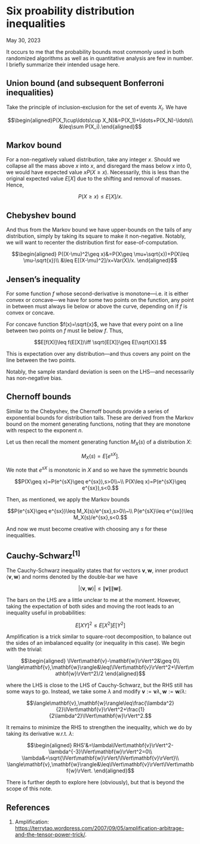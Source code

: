 <!-- emilia-snapshot-properties
Six proability distribution inequalities
2023/05/30
utulek
emilia-snapshot-properties -->

# Six proability distribution inequalities

May 30, 2023

It occurs to me that the probability bounds most commonly used in both randomized algorithms as well as in quantitative analysis are few in number. I briefly summarize their intended usage here.

## Union bound (and subsequent Bonferroni inequalities)

Take the principle of inclusion-exclusion for the set of events $X_i$. We have

$$\begin{aligned}P(X_1\cup\ldots\cup X_N)&=P(X_1)+\ldots+P(X_N)-\ldots\\
&\leq\sum P(X_i).\end{aligned}$$

## Markov bound

For a non-negatively valued distribution, take any integer $x$. Should we collapse all the mass above $x$ into $x$, and disregard the mass below $x$ into $0$, we would have expected value $xP(X\geq x)$. Necessarily, this is less than the original expected value $E[X]$ due to the shifting and removal of masses. Hence,

$$P(X\geq x)\leq E[X]/x.$$

## Chebyshev bound

And thus from the Markov bound we have upper-bounds on the tails of any distribution, simply by taking its square to make it non-negative. Notably, we will want to recenter the distribution first for ease-of-computation.

$$\begin{aligned}
P((X-\mu)^2\geq x)&=P(X\geq \mu+\sqrt{x})+P(X\leq \mu-\sqrt{x})\\
&\leq E[(X-\mu)^2]/x=Var(X)/x.
\end{aligned}$$

## Jensen’s inequality

For some function $f$ whose second-derivative is monotone—i.e. it is either convex or concave—we have for some two points on the function, any point in between must always lie below or above the curve, depending on if $f$ is convex or concave.

For concave function $f(x)=\sqrt{x}$, we have that every point on a line between two points on $f$ must lie below $f$. Thus,

$$E[f(X)]\leq f(E[X])\iff \sqrt{E[X]}\geq E[\sqrt{X}].$$

This is expectation over any distribution—and thus covers any point on the line between the two points.

Notably, the sample standard deviation is seen on the LHS—and necessarily has non-negative bias.

## Chernoff bounds

Similar to the Chebyshev, the Chernoff bounds provide a series of exponential bounds for distribution tails. These are derived from the Markov bound on the moment generating functions, noting that they are monotone with respect to the exponent $n$.

Let us then recall the moment generating function $M_X(s)$ of a distribution $X$:

$$M_X(s)=E[e^{sX}].$$

We note that $e^{sX}$ is monotonic in $X$ and so we have the symmetric bounds

$$P(X\geq x)=P(e^{sX}\geq e^{sx}),s>0\\~\\
P(X\leq x)=P(e^{sX}\geq e^{sx}),s<0.$$

Then, as mentioned, we apply the Markov bounds

$$P(e^{sX}\geq e^{sx})\leq M_X(s)/e^{sx},s>0\\~\\
P(e^{sX}\leq e^{sx})\leq M_X(s)/e^{sx},s<0.$$

And now we must become creative with choosing any $s$ for these inequalities.

## Cauchy-Schwarz<sup>[1]</sup>

The Cauchy-Schwarz inequality states that for vectors $\mathbf{v},\mathbf{w}$, inner product $\langle\mathbf{v},\mathbf{w}\rangle$ and norms denoted by the double-bar we have

$$\lvert\langle\mathbf{v},\mathbf{w}\rangle\rvert\leq\lVert\mathbf{v}\rVert\lVert\mathbf{w}\rVert.$$

The bars on the LHS are a little unclear to me at the moment. However, taking the expectation of both sides and moving the root leads to an inequality useful in probabilities:

$$E[XY]^2\leq E[X^2]E[Y^2]$$

Amplification is a trick similar to square-root decomposition, to balance out the sides of an imbalanced equality (or inequality in this case). We begin with the trivial:

$$\begin{aligned}
\lVert\mathbf{v}-\mathbf{w}\rVert^2&\geq 0\\
\langle\mathbf{v},\mathbf{w}\rangle&\leq(\lVert\mathbf{v}\rVert^2+\lVert\mathbf{w}\rVert^2)/2
\end{aligned}$$

where the LHS is close to the LHS of Cauchy-Schwarz, but the RHS still has some ways to go. Instead, we take some $\lambda$ and modify $\mathbf{v}:=\mathbf{v}\lambda,\mathbf{w}:=\mathbf{w}/\lambda$:

$$\langle\mathbf{v},\mathbf{w}\rangle\leq\frac{\lambda^2}{2}\lVert\mathbf{v}\rVert^2+\frac{1}{2\lambda^2}\lVert\mathbf{w}\rVert^2.$$

It remains to minimize the RHS to strengthen the inequality, which we do by taking its derivative w.r.t. $\lambda$:

$$\begin{aligned}
RHS'&=\lambda\lVert\mathbf{v}\rVert^2-\lambda^{-3}\lVert\mathbf{w}\rVert^2=0\\
\lambda&=\sqrt{\lVert\mathbf{w}\rVert/\lVert\mathbf{v}\rVert}\\
\langle\mathbf{v},\mathbf{w}\rangle&\leq\lVert\mathbf{v}\rVert\lVert\mathbf{w}\rVert.
\end{aligned}$$

There is further depth to explore here (obviously), but that is beyond the scope of this note.

## References

1. Amplification: <https://terrytao.wordpress.com/2007/09/05/amplification-arbitrage-and-the-tensor-power-trick/>.
